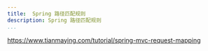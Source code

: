 ```yaml
---
title:  Spring 路径匹配规则
description: Spring 路径匹配规则
...
```


https://www.tianmaying.com/tutorial/spring-mvc-request-mapping